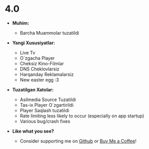 # 4.0

- **Muhim:**
  - Barcha Muammolar tuzatildi
- **Yangi Xususiyatlar:**
  - Live Tv
  - O`zgacha Player
  - Cheksiz Kino-Filmlar
  - DNS Cheklovlarsiz
  - Harqanday Reklamalarsiz
  - New easter egg :3

- **Tuzatilgan Xatolar:**
  - Asilmedia Source Tuzatildi
  - Tas-ix Player O`zgartirildi
  - Player Saqlash tuzatildi
  - Rate limiting less likely to occur (especially on app startup)
  - Various bug/crash fixes
  

- **Like what you see?**
  - Consider supporting me on [Github](https://github.com/sponsors/professorDeveloper) or [Buy Me a Coffee](https://www.buymeacoffee.com/chihaku)!
